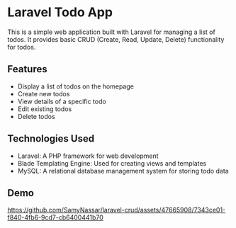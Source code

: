 # Laravel Todo App

This is a simple web application built with Laravel for managing a list of todos. It provides basic CRUD (Create, Read, Update, Delete) functionality for todos.

## Features

- Display a list of todos on the homepage
- Create new todos
- View details of a specific todo
- Edit existing todos
- Delete todos

## Technologies Used

- Laravel: A PHP framework for web development
- Blade Templating Engine: Used for creating views and templates
- MySQL: A relational database management system for storing todo data

## Demo

https://github.com/SamyNassar/laravel-crud/assets/47665908/7343ce01-f840-4fb6-9cd7-cb6400441b70


